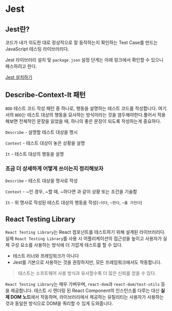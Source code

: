 # Jest

## Jest란?

코드가 내가 의도한 대로 정상적으로 잘 동작하는지 확인하는 Test Case를 만드는 JavaScript 테스팅 라이브러리다.

Jest 라이브러리 설치 및 `package.json` 설정 단계는 아래 링크에서 확인할 수 있으니 패스하려고 한다.

[Jest 설치하기](https://jestjs.io/docs/getting-started)

## Describe-Context-It 패턴

`BDD` 테스트 코드 작성 패턴 중 하나로, 행동을 설명하는 테스트 코드를 작성합니다. 여기서의 `BDD`는 테스트 대상의 행동을 묘사하는 방식이라는 것을 염두해야한다.풀어서 적용해보면 전체적인 문장을 읽었을 때, 하나의 좋은 문장이 되도록 작성하는게 중요하다.

`Describe` - 설명할 테스트 대상을 명시

`Context` - 테스트 대상이 놓은 상황을 설명

`It` - 테스트 대상의 행동을 설명 

### 조금 더 상세하게 어떻게 쓰이는지 정리해보자

`Describe` - 테스트 대상을 명사로 작성

`Context` - ~인 경우, ~할 때, ~하다면 과 같이 상황 또는 조건을 기술함

`It` - 위 명사로 작성된 테스트 대상의 행동을 작성(`~이다`, `~한다`, `~를 가진다`)

## React Testing Library

`React Testing Library`는 React 컴포넌트를 테스트하기 위해 설계된 라이브러리다. 실제 `React Testing Library`를 사용 시 어플리케이션의 접근성을 높이고 사용자가 실제 구성 요소를 사용하는 방식에 더 가깝게 테스트를 할 수 있다.

- 테스트 러너와 프레임워크가 아니다
- Jest를 기본으로 사용하는 것을 권장하지만, 모든 프레임워크에서도 작동합니다.

> 테스트는 소프트웨어 사용 방식과 유사할수록 더 많은 신뢰를 얻을 수 있다.
>
`React Testing Library`는 매우 가벼우며, `react-dom`과 `react-dom/test-utils` 등을 제공합니다. 테스트 시 렌더링 된 React Component의 인스턴스를 다루는 대신 **실제 DOM 노드**에서 작동하며, 라이브러리에서 제공하는 유틸리티는 사용자가 사용하는 것과 동일한 방식으로 DOM을 쿼리할 수 있게 도와줍니다.
